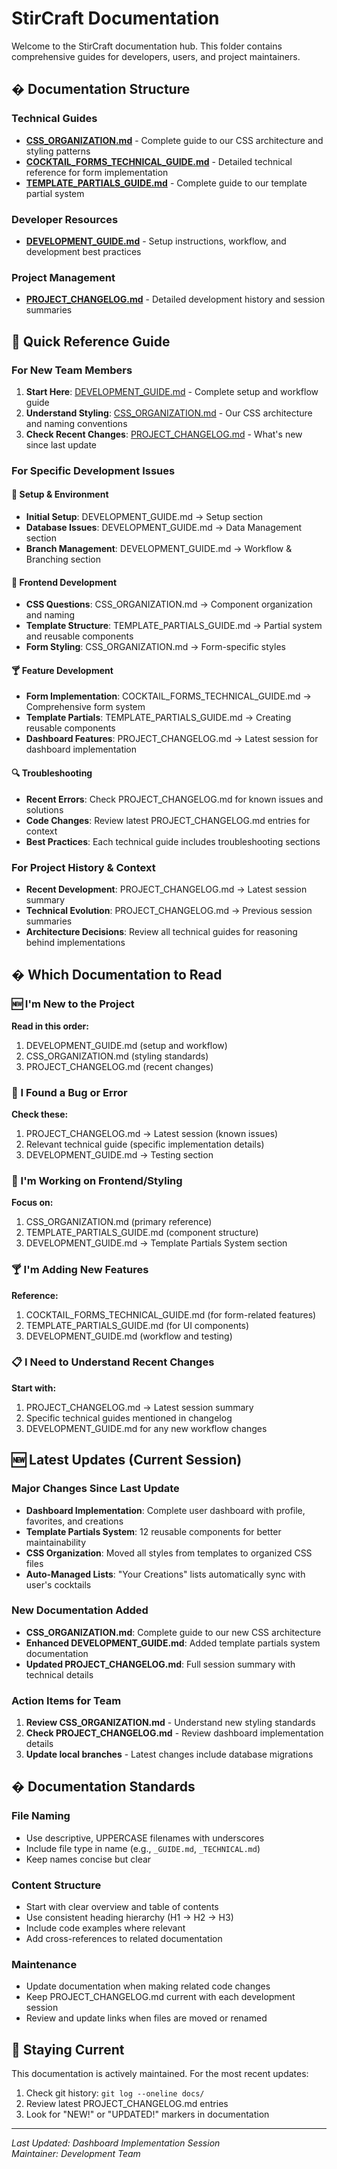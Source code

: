 # StirCraft Documentation

Welcome to the StirCraft documentation hub. This folder contains comprehensive guides for developers, users, and project maintainers.

## � Documentation Structure

### Technical Guides
- **[CSS_ORGANIZATION.md](CSS_ORGANIZATION.md)** - Complete guide to our CSS architecture and styling patterns
- **[COCKTAIL_FORMS_TECHNICAL_GUIDE.md](COCKTAIL_FORMS_TECHNICAL_GUIDE.md)** - Detailed technical reference for form implementation
- **[TEMPLATE_PARTIALS_GUIDE.md](TEMPLATE_PARTIALS_GUIDE.md)** - Complete guide to our template partial system

### Developer Resources  
- **[DEVELOPMENT_GUIDE.md](DEVELOPMENT_GUIDE.md)** - Setup instructions, workflow, and development best practices

### Project Management
- **[PROJECT_CHANGELOG.md](PROJECT_CHANGELOG.md)** - Detailed development history and session summaries

## 🎯 Quick Reference Guide

### For New Team Members
1. **Start Here**: [DEVELOPMENT_GUIDE.md](DEVELOPMENT_GUIDE.md) - Complete setup and workflow guide
2. **Understand Styling**: [CSS_ORGANIZATION.md](CSS_ORGANIZATION.md) - Our CSS architecture and naming conventions
3. **Check Recent Changes**: [PROJECT_CHANGELOG.md](PROJECT_CHANGELOG.md) - What's new since last update

### For Specific Development Issues

#### 🔧 Setup & Environment
- **Initial Setup**: DEVELOPMENT_GUIDE.md → Setup section
- **Database Issues**: DEVELOPMENT_GUIDE.md → Data Management section
- **Branch Management**: DEVELOPMENT_GUIDE.md → Workflow & Branching section

#### 🎨 Frontend Development
- **CSS Questions**: CSS_ORGANIZATION.md → Component organization and naming
- **Template Structure**: TEMPLATE_PARTIALS_GUIDE.md → Partial system and reusable components
- **Form Styling**: CSS_ORGANIZATION.md → Form-specific styles

#### 🍸 Feature Development
- **Form Implementation**: COCKTAIL_FORMS_TECHNICAL_GUIDE.md → Comprehensive form system
- **Template Partials**: TEMPLATE_PARTIALS_GUIDE.md → Creating reusable components
- **Dashboard Features**: PROJECT_CHANGELOG.md → Latest session for dashboard implementation

#### 🔍 Troubleshooting
- **Recent Errors**: Check PROJECT_CHANGELOG.md for known issues and solutions
- **Code Changes**: Review latest PROJECT_CHANGELOG.md entries for context
- **Best Practices**: Each technical guide includes troubleshooting sections

### For Project History & Context
- **Recent Development**: PROJECT_CHANGELOG.md → Latest session summary
- **Technical Evolution**: PROJECT_CHANGELOG.md → Previous session summaries
- **Architecture Decisions**: Review all technical guides for reasoning behind implementations

## � Which Documentation to Read

### 🆕 I'm New to the Project
**Read in this order:**
1. DEVELOPMENT_GUIDE.md (setup and workflow)
2. CSS_ORGANIZATION.md (styling standards)
3. PROJECT_CHANGELOG.md (recent changes)

### 🐛 I Found a Bug or Error
**Check these:**
1. PROJECT_CHANGELOG.md → Latest session (known issues)
2. Relevant technical guide (specific implementation details)
3. DEVELOPMENT_GUIDE.md → Testing section

### 🎨 I'm Working on Frontend/Styling
**Focus on:**
1. CSS_ORGANIZATION.md (primary reference)
2. TEMPLATE_PARTIALS_GUIDE.md (component structure)
3. DEVELOPMENT_GUIDE.md → Template Partials System section

### 🍸 I'm Adding New Features
**Reference:**
1. COCKTAIL_FORMS_TECHNICAL_GUIDE.md (for form-related features)
2. TEMPLATE_PARTIALS_GUIDE.md (for UI components)
3. DEVELOPMENT_GUIDE.md (workflow and testing)

### 📋 I Need to Understand Recent Changes
**Start with:**
1. PROJECT_CHANGELOG.md → Latest session summary
2. Specific technical guides mentioned in changelog
3. DEVELOPMENT_GUIDE.md for any new workflow changes

## 🆕 Latest Updates (Current Session)

### Major Changes Since Last Update
- **Dashboard Implementation**: Complete user dashboard with profile, favorites, and creations
- **Template Partials System**: 12 reusable components for better maintainability
- **CSS Organization**: Moved all styles from templates to organized CSS files
- **Auto-Managed Lists**: "Your Creations" lists automatically sync with user's cocktails

### New Documentation Added
- **CSS_ORGANIZATION.md**: Complete guide to our new CSS architecture
- **Enhanced DEVELOPMENT_GUIDE.md**: Added template partials system documentation
- **Updated PROJECT_CHANGELOG.md**: Full session summary with technical details

### Action Items for Team
1. **Review CSS_ORGANIZATION.md** - Understand new styling standards
2. **Check PROJECT_CHANGELOG.md** - Review dashboard implementation details
3. **Update local branches** - Latest changes include database migrations

## � Documentation Standards

### File Naming
- Use descriptive, UPPERCASE filenames with underscores
- Include file type in name (e.g., `_GUIDE.md`, `_TECHNICAL.md`)
- Keep names concise but clear

### Content Structure
- Start with clear overview and table of contents
- Use consistent heading hierarchy (H1 → H2 → H3)
- Include code examples where relevant
- Add cross-references to related documentation

### Maintenance
- Update documentation when making related code changes
- Keep PROJECT_CHANGELOG.md current with each development session
- Review and update links when files are moved or renamed

## 🔄 Staying Current

This documentation is actively maintained. For the most recent updates:
1. Check git history: `git log --oneline docs/`
2. Review latest PROJECT_CHANGELOG.md entries
3. Look for "NEW!" or "UPDATED!" markers in documentation

---

*Last Updated: Dashboard Implementation Session*  
*Maintainer: Development Team*
